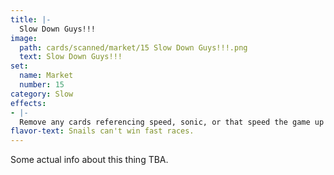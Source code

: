 ```yaml
---
title: |-
  Slow Down Guys!!!
image: 
  path: cards/scanned/market/15 Slow Down Guys!!!.png
  text: Slow Down Guys!!!
set:
  name: Market
  number: 15
category: Slow
effects: 
- |-
  Remove any cards referencing speed, sonic, or that speed the game up from play.
flavor-text: Snails can't win fast races.
---
```

Some actual info about this thing TBA.
